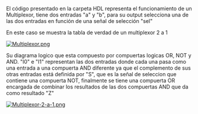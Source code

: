 El código presentado en la carpeta HDL representa el funcionamiento de un Multiplexor, tiene dos entradas "a" y "b", para su output selecciona una de las dos entradas 
en función de una señal de selección "sel"

En este caso se muestra la tabla de verdad de un multiplexor 2 a 1

[![Multiplexor.png](https://i.postimg.cc/RFVjGkW3/Multiplexor.png)](https://postimg.cc/2qMcSXFm)

Su diagrama logico que esta compuesto por compuertas logicas OR, NOT y AND.
"I0" e "I1" representan las dos entradas donde cada una pasa como una entrada a una compuerta AND diferente
ya que el complemento de sus otras entradas está definida por "S", que es la señal de seleccion que contiene una compuerta NOT,
finalmente se tiene una compuerta OR encargada de combinar los resultados de las dos compuertas AND que da como resultado "Z"


[![Multiplexor-2-a-1.png](https://i.postimg.cc/MZ5crVXg/Multiplexor-2-a-1.png)](https://postimg.cc/Jty4syNQ)
